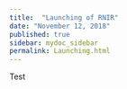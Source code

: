```yaml
---
title:  "Launching of RNIR"
date: "November 12, 2018"
published: true
sidebar: mydoc_sidebar
permalink: Launching.html
---
```


Test
